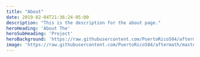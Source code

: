 ```yaml
---
title: "About"
date: 2019-02-04T21:36:24-05:00
description: "This is the description for the about page."
heroHeading: 'About The'
heroSubHeading: 'Project'
heroBackground: 'https://raw.githubusercontent.com/PuertoRico584/aftermath/master/public/assets/images/about-hero.jpg'
image: 'https://raw.githubusercontent.com/PuertoRico584/aftermath/master/public/assets/images/about-hero.jpg'
---
```


